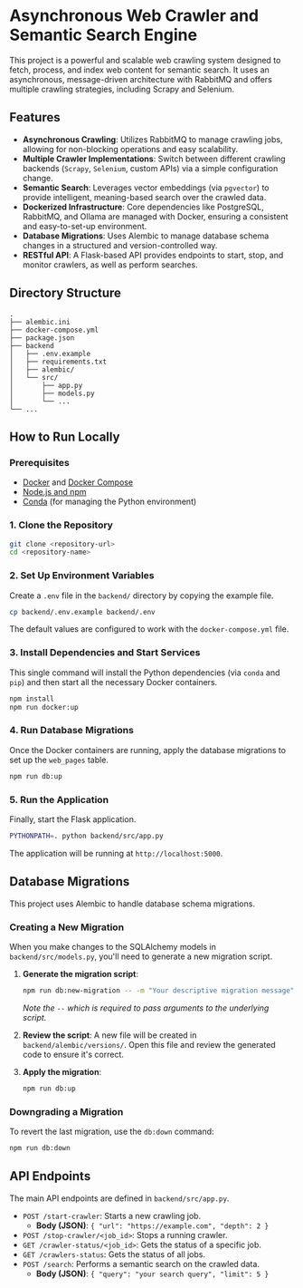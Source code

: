 # Asynchronous Web Crawler and Semantic Search Engine

This project is a powerful and scalable web crawling system designed to fetch, process, and index web content for semantic search. It uses an asynchronous, message-driven architecture with RabbitMQ and offers multiple crawling strategies, including Scrapy and Selenium.

## Features

*   **Asynchronous Crawling**: Utilizes RabbitMQ to manage crawling jobs, allowing for non-blocking operations and easy scalability.
*   **Multiple Crawler Implementations**: Switch between different crawling backends (`Scrapy`, `Selenium`, custom APIs) via a simple configuration change.
*   **Semantic Search**: Leverages vector embeddings (via `pgvector`) to provide intelligent, meaning-based search over the crawled data.
*   **Dockerized Infrastructure**: Core dependencies like PostgreSQL, RabbitMQ, and Ollama are managed with Docker, ensuring a consistent and easy-to-set-up environment.
*   **Database Migrations**: Uses Alembic to manage database schema changes in a structured and version-controlled way.
*   **RESTful API**: A Flask-based API provides endpoints to start, stop, and monitor crawlers, as well as perform searches.

## Directory Structure

```
.
├── alembic.ini
├── docker-compose.yml
├── package.json
├── backend
│   ├── .env.example
│   ├── requirements.txt
│   ├── alembic/
│   └── src/
│       ├── app.py
│       ├── models.py
│       └── ...
└── ...
```

## How to Run Locally

### Prerequisites

*   [Docker](https://www.docker.com/get-started) and [Docker Compose](https://docs.docker.com/compose/install/)
*   [Node.js and npm](https://nodejs.org/en/download/)
*   [Conda](https://docs.conda.io/projects/conda/en/latest/user-guide/install/index.html) (for managing the Python environment)

### 1. Clone the Repository

```bash
git clone <repository-url>
cd <repository-name>
```

### 2. Set Up Environment Variables

Create a `.env` file in the `backend/` directory by copying the example file.

```bash
cp backend/.env.example backend/.env
```

The default values are configured to work with the `docker-compose.yml` file.

### 3. Install Dependencies and Start Services

This single command will install the Python dependencies (via `conda` and `pip`) and then start all the necessary Docker containers.

```bash
npm install
npm run docker:up
```

### 4. Run Database Migrations

Once the Docker containers are running, apply the database migrations to set up the `web_pages` table.

```bash
npm run db:up
```

### 5. Run the Application

Finally, start the Flask application.

```bash
PYTHONPATH=. python backend/src/app.py
```

The application will be running at `http://localhost:5000`.

## Database Migrations

This project uses Alembic to handle database schema migrations.

### Creating a New Migration

When you make changes to the SQLAlchemy models in `backend/src/models.py`, you'll need to generate a new migration script.

1.  **Generate the migration script**:
    ```bash
    npm run db:new-migration -- -m "Your descriptive migration message"
    ```
    *Note the `--` which is required to pass arguments to the underlying script.*

2.  **Review the script**: A new file will be created in `backend/alembic/versions/`. Open this file and review the generated code to ensure it's correct.

3.  **Apply the migration**:
    ```bash
    npm run db:up
    ```

### Downgrading a Migration

To revert the last migration, use the `db:down` command:

```bash
npm run db:down
```

## API Endpoints

The main API endpoints are defined in `backend/src/app.py`.

*   `POST /start-crawler`: Starts a new crawling job.
    *   **Body (JSON)**: `{ "url": "https://example.com", "depth": 2 }`
*   `POST /stop-crawler/<job_id>`: Stops a running crawler.
*   `GET /crawler-status/<job_id>`: Gets the status of a specific job.
*   `GET /crawlers-status`: Gets the status of all jobs.
*   `POST /search`: Performs a semantic search on the crawled data.
    *   **Body (JSON)**: `{ "query": "your search query", "limit": 5 }`

